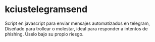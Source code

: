 # kciustelegramsend
Script en javascript para enviar mensajes automatizados en telegram, Diseñado para trollear o molestar, ideal para responder a intentos de phishing. Úselo bajo su propio riesgo.
